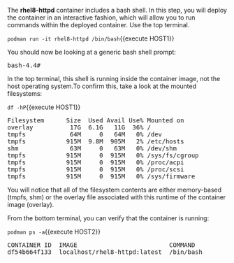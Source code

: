 The __rhel8-httpd__ container includes a bash shell.  In this step, you will
deploy the container in an interactive fashion, which will allow you to run commands within the deployed container. Use the top terminal.

`podman run -it rhel8-httpd /bin/bash`{{execute HOST1}}

You should now be looking at a generic bash shell prompt:
<pre class="file">
bash-4.4#
</pre>

In the top terminal, this shell is running inside the container image, not the host operating system.To confirm this, take a look at the mounted filesystems:

`df -hP`{{execute HOST1}}

<pre class="file">
Filesystem      Size  Used Avail Use% Mounted on
overlay          17G  6.1G   11G  36% /
tmpfs            64M     0   64M   0% /dev
tmpfs           915M  9.8M  905M   2% /etc/hosts
shm              63M     0   63M   0% /dev/shm
tmpfs           915M     0  915M   0% /sys/fs/cgroup
tmpfs           915M     0  915M   0% /proc/acpi
tmpfs           915M     0  915M   0% /proc/scsi
tmpfs           915M     0  915M   0% /sys/firmware
</pre>

You will notice that all of the filesystem contents are either memory-based (tmpfs, shm) or the overlay file associated with this runtime of the container image (overlay).

From the bottom terminal, you can verify that the container is running:

`podman ps -a`{{execute HOST2}}
<pre class="file">
CONTAINER ID  IMAGE                         COMMAND               CREATED         STATUS                    PORTS                   NAMES
df54b664f133  localhost/rhel8-httpd:latest  /bin/bash             34 seconds ago  Up 33 seconds ago                                 heuristic_cray
</pre>
